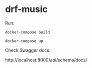 # drf-music

Run:

    docker-compose build

    docker-compose up

Check Swagger docs:

http://localhost:8000/api/schema/docs/